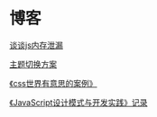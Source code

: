 # 博客
[谈谈js内存泄漏](https://github.com/Winder6/blog/blob/master/blog/js%E5%86%85%E5%AD%98%E6%B3%84%E9%9C%B2.md)

[主题切换方案](https://github.com/Winder6/blog/blob/master/blog/%E4%B8%BB%E9%A2%98%E5%88%87%E6%8D%A2%E6%96%B9%E6%A1%88.md)

[《css世界有意思的案例》](https://github.com/Winder6/blog/blob/master/blog/css%E4%B8%96%E7%95%8C%E6%9C%89%E6%84%8F%E6%80%9D%E7%9A%84%E6%A1%88%E4%BE%8B.md)

[《JavaScript设计模式与开发实践》记录](https://github.com/Winder6/blog/blob/master/blog/%E3%80%8AJavaScript%E8%AE%BE%E8%AE%A1%E6%A8%A1%E5%BC%8F%E4%B8%8E%E5%BC%80%E5%8F%91%E5%AE%9E%E8%B7%B5%E3%80%8B%E8%AE%B0%E5%BD%95.md)
